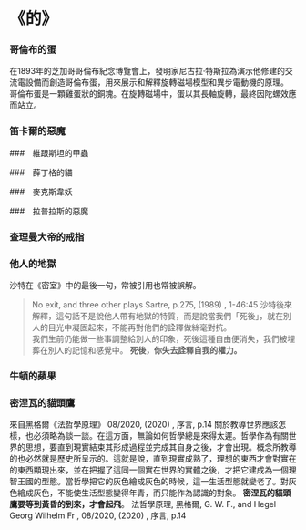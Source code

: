 # 《__的__》

### 哥倫布的蛋
在1893年的芝加哥哥倫布紀念博覽會上，發明家尼古拉·特斯拉為演示他修建的交流電設備而創造哥倫布蛋，用來展示和解釋旋轉磁場模型和異步電動機的原理。  
哥倫布蛋是一顆雞蛋狀的銅塊。在旋轉磁場中，蛋以其長軸旋轉，最終因陀螺效應而站立。

### 笛卡爾的惡魔

###　維跟斯坦的甲蟲

###　薛丁格的貓

###　麥克斯韋妖

###　拉普拉斯的惡魔

### 查理曼大帝的戒指

### 他人的地獄

沙特在《密室》中的最後一句，常被引用也常被誤解。

>No exit, and three other plays Sartre, p.275, (1989) , 1-46:45
沙特後來解釋，這句話不是說他人帶有地獄的特質，而是說當我們「死後」，就在別人的目光中凝固起來，不能再對他們的詮釋做絲毫對抗。  
我們生前仍能做一些事調整給別人的印象，死後這種自由便消失，我們被埋葬在別人的記憶和感覺中。
**死後，你失去詮釋自我的權力。**

### 牛頓的蘋果

### 密涅瓦的貓頭鷹
來自黑格爾《法哲學原理》 08/2020, (2020) , 序言, p.14
關於教導世界應該怎樣，也必須略為談一談。在這方面，無論如何哲學總是來得太遲。哲學作為有關世界的思想，要直到現實結束其形成過程並完成其自身之後，才會出現。概念所教導的也必然就是歷史所呈示的。這就是說，直到現實成熟了，理想的東西才會對實在的東西顯現出來，並在把握了這同一個實在世界的實體之後，才把它建成為一個理智王國的型態。當哲學把它的灰色繪成灰色的時候，這一生活型態就變老了。對灰色繪成灰色，不能使生活型態變得年青，而只能作為認識的對象。 **密涅瓦的貓頭鷹要等到黃昏的到來，才會起飛**。 法哲學原理, 黑格爾, G. W. F., and Hegel Georg Wilhelm Fr , 08/2020, (2020) , 序言, p.14

